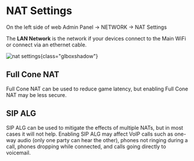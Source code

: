 # NAT Settings

On the left side of web Admin Panel -> NETWORK -> NAT Settings 

The **LAN Network** is the network if your devices connect to the Main WiFi or connect via an ethernet cable.

![nat settings](https://static.gl-inet.com/docs/en/4/interface_guide/nat_settings/nat_settings.png){class="glboxshadow"}

## Full Cone NAT

Full Cone NAT can be used to reduce game latency, but enabling Full Cone NAT may be less secure.

## SIP ALG

SIP ALG can be used to mitigate the effects of multiple NATs, but in most cases it will not help. Enabling SIP ALG may affect VoIP calls such as one-way audio (only one party can hear the other), phones not ringing during a call, phones dropping while connected, and calls going directly to voicemail.
